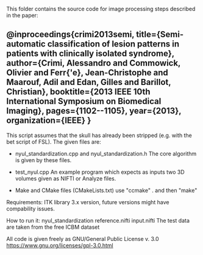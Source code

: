 This folder contains the source code for image processing steps described in the paper:

@inproceedings{crimi2013semi,
  title={Semi-automatic classification of lesion patterns in patients with clinically isolated syndrome},
  author={Crimi, Alessandro and Commowick, Olivier and Ferr{\'e}, Jean-Christophe and Maarouf, Adil and Edan, Gilles and Barillot, Christian},
  booktitle={2013 IEEE 10th International Symposium on Biomedical Imaging},
  pages={1102--1105},
  year={2013},
  organization={IEEE}
}
-------------------------------------
This script assumes that the skull has already been stripped (e.g. with the bet script of FSL).
The given files are:

- nyul_standardization.cpp and nyul_standardization.h 
The core algorithm is given by these files. 

- test_nyul.cpp
An example program which expects as inputs two 3D volumes given as NIFTI or Analyze files.

- Make and CMake files (CMakeLists.txt)
use "ccmake" . and then "make"

Requirements:
  ITK library 3.x version, future versions might have compability issues.

How to run it:
nyul_standardization reference.nifti input.nifti 
The test data are taken from the free ICBM dataset


All code is given freely as GNU/General Public License v. 3.0
https://www.gnu.org/licenses/gpl-3.0.html
